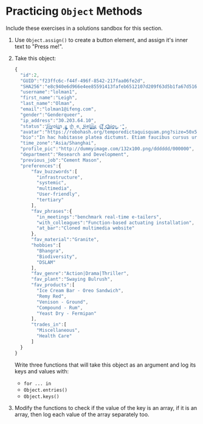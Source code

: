 # Practicing `Object` Methods

Include these exercises in a solutions sandbox for this section.

1. Use `Object.assign()` to create a button element, and assign it's inner text to "Press me!".

2. Take this object:

   ```js
   {
     "id":2,
     "GUID":"f23ffc6c-f44f-496f-8542-217faa06fe2d",
     "SHA256":"e8c940e6d966e4ee85591413fafeb6512107d209f63d5b1fa67d5165bda45bff",
     "username":"lolman1",
     "first_name":"Leigh",
     "last_name":"Olman",
     "email":"lolman1@ifeng.com",
     "gender":"Genderqueer",
     "ip_address":"30.203.64.10",
     "status":"̡͓̞ͅI̗̘̦͝n͇͇͙v̮̫ok̲̫̙͈i̖͙̭̹̠̞n̡̻̮̣̺g̲͈͙̭͙̬͎ ̰t͔̦h̞̲e̢̤ ͍̬̲͖f̴̘͕̣è͖ẹ̥̩l͖͔͚i͓͚̦͠n͖͍̗͓̳̮g͍ ̨o͚̪͡f̘̣̬ ̖̘͖̟͙̮c҉͔̫͖͓͇͖ͅh̵̤̣͚͔á̗̼͕ͅo̼̣̥s̱͈̺̖̦̻͢.̛̖̞̠̫̰",
     "avatar":"https://robohash.org/temporedictaquisquam.png?size=50x50&set=set1",
     "bio":"In hac habitasse platea dictumst. Etiam faucibus cursus urna. Ut tellus.\n\nNulla ut erat id mauris vulputate elementum. Nullam varius. Nulla facilisi.\n\nCras non velit nec nisi vulputate nonummy. Maecenas tincidunt lacus at velit. Vivamus vel nulla eget eros elementum pellentesque.",
     "time_zone":"Asia/Shanghai",
     "profile_pic":"http://dummyimage.com/132x100.png/dddddd/000000",
     "department":"Research and Development",
     "previous_job":"Cement Mason",
     "preferences":{
         "fav_buzzwords":[
           "infrastructure",
           "systemic",
           "multimedia",
           "User-friendly",
           "tertiary"
         ],
         "fav_phrases":{
           "in_meetings":"benchmark real-time e-tailers",
           "with_colleagues":"Function-based actuating installation",
           "at_bar":"Cloned multimedia website"
         },
         "fav_material":"Granite",
         "hobbies":[
           "Bhangra",
           "Biodiversity",
           "DSLAM"
         ],
         "fav_genre":"Action|Drama|Thriller",
         "fav_plant":"Swaying Bulrush",
         "fav_products":[
           "Ice Cream Bar - Oreo Sandwich",
           "Remy Red",
           "Venison - Ground",
           "Compound - Rum",
           "Yeast Dry - Fermipan"
         ],
         "trades_in":[
           "Miscellaneous",
           "Health Care"
         ]
     }
   }
   ```

   Write three functions that will take this object as an argument and log its keys and values with:

   - `for ... in`
   - `Object.entries()`
   - `Object.keys()`

3. Modify the functions to check if the value of the key is an array, if it is an array, then log each value of the array separately too.
